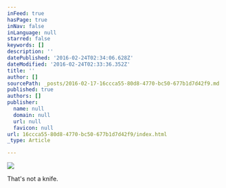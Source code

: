 ```yaml
---
inFeed: true
hasPage: true
inNav: false
inLanguage: null
starred: false
keywords: []
description: ''
datePublished: '2016-02-24T02:34:06.628Z'
dateModified: '2016-02-24T02:33:36.352Z'
title: ''
author: []
sourcePath: _posts/2016-02-17-16ccca55-80d8-4770-bc50-677b1d7d42f9.md
published: true
authors: []
publisher:
  name: null
  domain: null
  url: null
  favicon: null
url: 16ccca55-80d8-4770-bc50-677b1d7d42f9/index.html
_type: Article

---
```

![](https://the-grid-user-content.s3-us-west-2.amazonaws.com/396fde87-cb65-4c8d-843e-c07eddc6fa24.jpg)

That's not a knife.